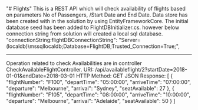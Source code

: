 "# Flights" 
This is a REST API which will check availability of flights based on parameters No of Passengers, /Start Date and End Date.
Data store has been created with in the solution by using EntityFrameworkCore.
The initial database seed has been added to FlightDBInitializer.cs. however below connection string from solution will created
a local sql database.
"connectionString:flightDBConnectionString": "Server=(localdb)\\mssqllocaldb;Database=FlightDB;Trusted_Connection=True;",

-------------------------------------------------------------------------
Operation related to check Availabilities are in controller CheckAvailableFlightController.
URI: /api/availableflight/2?startDate=2018-01-01&endDate=2018-03-01
HTTP Method: GET
JSON Response:
[
  {
    "flightNumber": "F100",
    "departTime": "05:00:00",
    "arriveTime": "07:00:00",
    "departure": "Melbourne",
    "arrival": "Sydney",
    "seatAvailable": 27
  },
  {
    "flightNumber": "F105",
    "departTime": "08:00:00",
    "arriveTime": "10:00:00",
    "departure": "Melbourne",
    "arrival": "Adelaide",
    "seatAvailable": 50
  }
]	